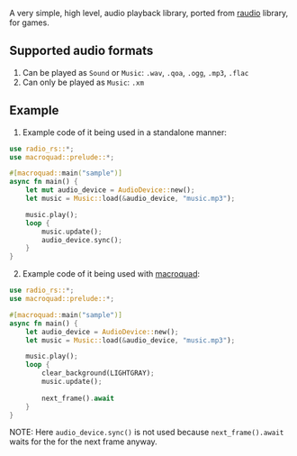 A very simple, high level, audio playback library, ported from [raudio](https://github.com/raysan5/raudio) library, for games.

## Supported audio formats
1. Can be played as `Sound` or `Music`: `.wav`, `.qoa`, `.ogg`, `.mp3`, `.flac`
2. Can only be played as `Music`: `.xm`

## Example
1. Example code of it being used in a standalone manner:

```rust
use radio_rs::*;
use macroquad::prelude::*;

#[macroquad::main("sample")]
async fn main() {
    let mut audio_device = AudioDevice::new();
    let music = Music::load(&audio_device, "music.mp3");

    music.play();
    loop {
        music.update();
        audio_device.sync();
    }
}
```

2. Example code of it being used with [macroquad](https://github.com/not-fl3/macroquad):

```rust
use radio_rs::*;
use macroquad::prelude::*;

#[macroquad::main("sample")]
async fn main() {
    let audio_device = AudioDevice::new();
    let music = Music::load(&audio_device, "music.mp3");

    music.play();
    loop {
        clear_background(LIGHTGRAY);
        music.update();
        
        next_frame().await
    }
}
```

NOTE: Here `audio_device.sync()` is not used because `next_frame().await` waits for the for the next frame anyway.
